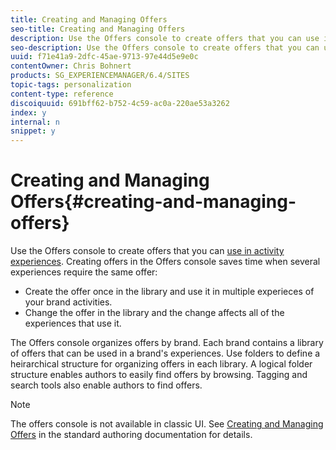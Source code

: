 ```yaml
---
title: Creating and Managing Offers
seo-title: Creating and Managing Offers
description: Use the Offers console to create offers that you can use in activity experiences. Creating offers in the Offers console saves time when several experiences require the same offer.
seo-description: Use the Offers console to create offers that you can use in activity experiences. Creating offers in the Offers console saves time when several experiences require the same offer.
uuid: f71e41a9-2dfc-45ae-9713-97e44d5e9e0c
contentOwner: Chris Bohnert
products: SG_EXPERIENCEMANAGER/6.4/SITES
topic-tags: personalization
content-type: reference
discoiquuid: 691bff62-b752-4c59-ac0a-220ae53a3262
index: y
internal: n
snippet: y
---
```


# Creating and Managing Offers{#creating-and-managing-offers}

Use the Offers console to create offers that you can [use in activity experiences](../../../sites/classic-ui-authoring/using/classic-personalization-content-targeting-touch.md). Creating offers in the Offers console saves time when several experiences require the same offer:

* Create the offer once in the library and use it in multiple experieces of your brand activities. 
* Change the offer in the library and the change affects all of the experiences that use it.

The Offers console organizes offers by brand. Each brand contains a library of offers that can be used in a brand's experiences. Use folders to define a heirarchical structure for organizing offers in each library. A logical folder structure enables authors to easily find offers by browsing. Tagging and search tools also enable authors to find offers.

>[!NOTE]
>
>The offers console is not available in classic UI. See [Creating and Managing Offers](../../../sites/authoring/using/offerlib.md) in the standard authoring documentation for details.

